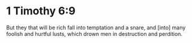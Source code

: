 # 1 Timothy 6:9

But they that will be rich fall into temptation and a snare, and [into] many foolish and hurtful lusts, which drown men in destruction and perdition.